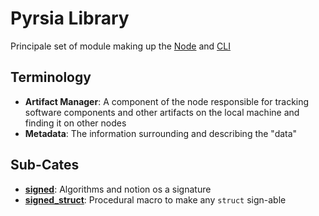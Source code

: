 # Pyrsia Library

Principale set of module making up the [Node](../pyrsia_node) and [CLI](../pyrsia_cli)

## Terminology

- **Artifact Manager**: A component of the node responsible for tracking software components and other artifacts on the local machine and finding it on other nodes
- **Metadata**: The information surrounding and describing the "data"

## Sub-Cates

- **[signed](signed/)**: Algorithms and notion os a signature
- **[signed_struct](signed_struct/)**: Procedural macro to make any `struct` sign-able
